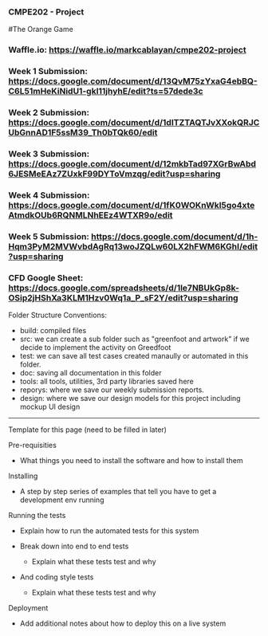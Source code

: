### CMPE202 - Project
#The Orange Game

### Waffle.io: https://waffle.io/markcablayan/cmpe202-project
### Week 1 Submission: https://docs.google.com/document/d/13QvM75zYxaG4ebBQ-C6L51mHeKiNidU1-gkI11jhyhE/edit?ts=57dede3c
### Week 2 Submission: https://docs.google.com/document/d/1dITZTAQTJvXXokQRJCUbGnnAD1F5ssM39_Th0bTQk60/edit
### Week 3 Submission: https://docs.google.com/document/d/12mkbTad97XGrBwAbd6JESMeEAz7ZUxkF99DYToVmzqg/edit?usp=sharing
### Week 4 Submission: https://docs.google.com/document/d/1fK0WOKnWkl5go4xteAtmdkOUb6RQNMLNhEEz4WTXR9o/edit
### Week 5 Submission: https://docs.google.com/document/d/1h-Hqm3PyM2MVWvbdAgRq13woJZQLw60LX2hFWM6KGhI/edit?usp=sharing
### CFD Google Sheet: https://docs.google.com/spreadsheets/d/1le7NBUkGp8k-OSip2jHShXa3KLM1Hzv0Wq1a_P_sF2Y/edit?usp=sharing

Folder Structure Conventions:

- build: compiled files
- src: we can create a sub folder such as "greenfoot and artwork" if we decide to implement the activity on Greedfoot
- test: we can save all test cases created manaully or automated in this folder.
- doc: saving all documentation in this folder 
- tools: all tools, utilities, 3rd party libraries saved here
- reporys: where we save our weekly submission reports.
- design: where we save our design models for this project including mockup UI design

--------------------
Template for this page (need to be filled in later)

Pre-requisities
+ What things you need to install the software and how to install them

Installing
+ A step by step series of examples that tell you have to get a development env running

Running the tests
+ Explain how to run the automated tests for this system

- Break down into end to end tests
	+ Explain what these tests test and why

- And coding style tests
	+ Explain what these tests test and why


Deployment
+ Add additional notes about how to deploy this on a live system

